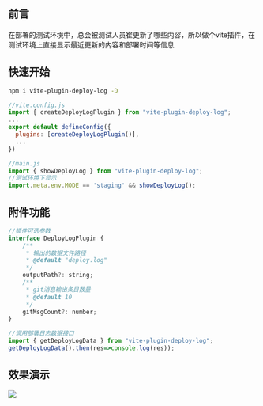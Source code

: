## 前言
在部署的测试环境中，总会被测试人员崔更新了哪些内容，所以做个vite插件，在测试环境上直接显示最近更新的内容和部署时间等信息

## 快速开始

```sh
npm i vite-plugin-deploy-log -D
```


```javascript
//vite.config.js
import { createDeployLogPlugin } from "vite-plugin-deploy-log";
...
export default defineConfig({
  plugins: [createDeployLogPlugin()],
  ...
})

//main.js
import { showDeployLog } from "vite-plugin-deploy-log";
//测试环境下显示
import.meta.env.MODE == 'staging' && showDeployLog();


```

## 附件功能
```javascript
//插件可选参数
interface DeployLogPlugin {
    /**
     * 输出的数据文件路径
     * @default "deploy.log"
     */
    outputPath?: string;
    /**
     * git消息输出条目数量
     * @default 10
     */
    gitMsgCount?: number;
}

//调用部署日志数据接口
import { getDeployLogData } from "vite-plugin-deploy-log";
getDeployLogData().then(res=>console.log(res));

```

## 效果演示
![]([./2022-07-27-11-04-05.png](https://raw.githubusercontent.com/Rakers1024/vite-plugin-deploy-log/main/gif.gif))
